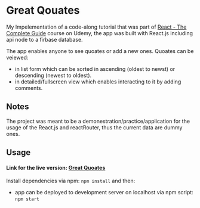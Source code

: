# Great Qouates

My Impelementation of a code-along tutorial that was part of [React - The Complete Guide](https://www.udemy.com/course/react-the-complete-guide-incl-redux/) course on Udemy, the app was built with React.js including api node to a firbase database.

The app enables anyone to see quoates or add a new ones. Quoates can be veiewed:
- in list form which can be sorted in ascending (oldest to newst) or descending (newest to oldest).
- in detailed/fullscreen view which enables interacting to it by adding comments.

## Notes

The project was meant to be a demonestration/practice/application for the usage of the React.js and reactRouter, thus the current data are dummy ones. 

## Usage

#### Link for the live version: [Great Quoates](https://mohamed-quotes-app.web.app/quotes)
Install dependencies via npm:
`npm install`
and then:

- app can be deployed to development server on localhost via npm script:
`npm start`
